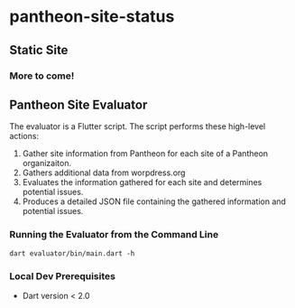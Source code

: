 # pantheon-site-status

## Static Site

### More to come!

## Pantheon Site Evaluator

The evaluator is a Flutter script. The script performs these high-level actions:

1. Gather site information from Pantheon for each site of a Pantheon organizaiton.
2. Gathers additional data from worpdress.org
3. Evaluates the information gathered for each site and determines potential issues.
4. Produces a detailed JSON file containing the gathered information and potential issues.

### Running the Evaluator from the Command Line

```dart evaluator/bin/main.dart -h```

### Local Dev Prerequisites
- Dart version < 2.0
